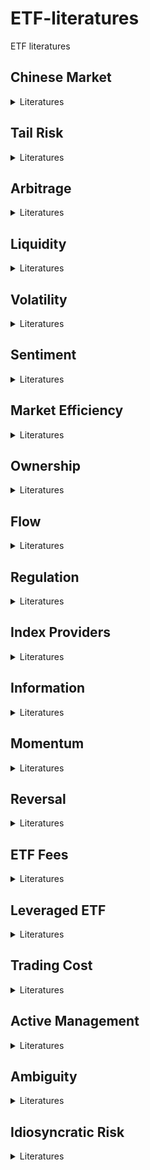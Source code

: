 # ETF-literatures
ETF literatures
## Chinese Market
<details>
<summary> Literatures </summary>

-**公募基金改善了市场定价效率吗？——持股基金质量与股票收益**
    **Finding**: 持股基金质量较高的股票未来表现显著优于质量较低的股票
    **Mechanism**: 基金经理挖掘出错误定价现象
    [download](./papers/%5B9%5D%20公募基金改善了市场定价效率吗？——持股基金质量与股票收益.pdf)

-**Dissecting the Long-Term Performance of the Chinese Stock Market**
    **Finding**: Domestically listed Chinese (A-share) firms have lower stock returns than externally listed Chinese, developed, and emerging country firms during 2000 to 2018
    **Mechanism**: Investor sentiment
    [download](./papers/%5B58%5D%20Dissecting%20the%20long-term%20performance%20of%20the%20Chinese%20stock%20market%202023%20JF.pdf)

-**Wealth redistribution in bubbles and crashes**
    **Finding**: An increase in inequality of wealth held in equity by Chinese households in the 2014–15 bubble-crash episode
    **Mechanism**: Investment skill difference
    [download](./papers/%5B25%5D%20Wealth%20redistribution%20in%20bubbles%20and%20crashes%202022%20JME.pdf)

-**ETF ownership and stock pricing efficiency: The role of ETF arbitrage**
    **Finding**: The increase in ETF ownership stimulates ETF arbitrage and intensifies the contagion of noise information from the ETF market to the stock market, reducing the pricing efficiency of the underlying stocks
    **Mechanism**: None
    [download](./papers/%5B31%5D%20ETF%20ownership%20and%20stock%20liquidity%20%20evidence%20from%20China.pdf)

-**Government Stock Purchase Undermines Price Informativeness Evidence from China’s “National Team”**
    **Finding**: The government intervention led to reduced volatility and price informativeness
    **Mechanism**: Investors having a stronger incentive to acquire government intervention information instead of fundamental news
    [download](./papers/%5B38%5D%20Government%20Stock%20Purchase%20Undermines%20Price%20Informativeness%20Evidence%20from%20China’s%20“National%20Team”.pdf)

-**The effect of liquidity and arbitrage on the price efficiency of Chinese ETFs**
    **Finding**: ETF liquidity and arbitrage activity are positively correlated with ETF price efficiency
    **Mechanism**: Market makers improve price efficiency. The relaxation of arbitrage restrictions improves price efficiency
    [download](./papers/%5B32%5D%20(done)%20J%20of%20Financial%20Research%20-%202023%20-%20Fu%20-%20The%20effect%20of%20liquidity%20and%20arbitrage%20on%20the%20price%20efficiency%20of%20Chinese%20ETFs.pdf)

-**The Flash Crash: A Cautionary Tale About Highly Fragmented Markets**
    **Finding**: A breakdown of cross-market arbitrage activity could make markets more fragile and result in price crashes
    **Mechanism**: The absence of cross-market arbitrage leads to the lack of liquidity and price stability
    [download](./papers/%5B22%5D%20The%20flash%20crash_%20A%20cautionary%20tale%20about%20highly%20fragmented%20markets.pdf)

-**ETFs and tail dependence: Evidence from Chinese stock market**
    **Finding**: ETFs can increase the tail dependence of stocks in their basket
    **Mechanism**: ETF holding similarity increases stocks’ ETF arbitrage activity
    [download](./papers/%5B15%5D%20(done)%20ETFs%20and%20tail%20dependence%20evidence%20from%20the%20Chinese%20stock%20market%202024%20JIMF.pdf)

-**Do exchange-traded fund flows increase the volatility of the underlying index? Evidence from the emerging market in China**
    **Finding**: Daily ETF flows significantly increase both the total volatility and the fundamental volatility of the underlying index on the next trading day
    **Mechanism**: APs’ share creation/redemption activities beyond their role of market makers, ETF arbitrage enhances the effect
    download to be added

-**ETF ownership and stock liquidity: evidence from China**
    **Finding**: Stocks with higher ETF ownership display higher liquidity
    **Mechanism**: The instantaneous creation/redemption arbitrage and  ETF market makers creation/redemption for managing their inventory risk
    [download](./papers/%5B31%5D%20ETF%20ownership%20and%20stock%20liquidity%20%20evidence%20from%20China.pdf)

-**ETF ownership and informational efficiency of underlying stocks: Evidence from China**
    **Finding**: Increased ETF ownership improves stock liquidity and attracts informed investors, resulting in higher pricing efficiency
    **Mechanism**: The informational role of ETFs depends on whether they can be used for intraday trading, which significantly improves underlying securities' liquidity
    [download](./papers/%5B17%5D%20(done)%20ETF%20ownership%20and%20informational%20efficiency%20of%20underlying%20stocks%20evidence%20from%20China%202023%20PBFJ.pdf)

-**Industry Momentum Strategies in A-shares Market: 1123-1130**
    **Finding**: In Chinese market, ranking industries based on the previous 6-month returns yields highest profits
    **Mechanism**: None
    download to be added

-**ETF、股票流动性与股价崩盘风险**
    **Finding**: ETF持股比例越高，个股下一年的崩盘风险越大
    **Mechanism**: ETF持股比例增加，个股流动性增加，吸引短期投资者加入，管理层隐藏负面信息的激励增加
    download to be added

-**股票停牌、涨跌停与ETF定价效率——基于上证50ETF日度数据的实证研究**
    **Finding**: ETF市场价格可能大幅偏离净值，但并非套利机会
    **Mechanism**: 底层资产的涨跌停或停牌
    download to be added

-**ETF资金流、市场收益与投资者情绪——来自A股市场的经验证据**
    **Finding**: 市场收益高的时候，ETF flow更低
    **Mechanism**: 无
    download to be added

-**ETF、股票流动性与流动性同步性**
    **Finding**: ETF基金对个股持股比例提高,导致个股流动性上升,但同时也导致个股流动性同步性水平上升
    **Mechanism**: 投资者通过ETF对成分股实现日内交易
    download to be added

-**投资者情绪能够解释ETF的折溢价吗?——来自A股市场的经验证据**
    **Finding**: 投资者情绪与ETF溢价率正相关，在悲观市场中表现为负相关
    **Mechanism**: 无
    download to be added

-**机构投资与金融稳定——基于A股ETF套利交易的视角**
    **Finding**: ETF增加股票市场的系统性风险
    **Mechanism**: 机构投资者关于ETF的折价套利
    download to be added

</details>

## Tail Risk
<details>
<summary> Literatures </summary>

-**机构投资与金融稳定——基于A股ETF套利交易的视角**
    **Finding**: ETF增加股票市场的系统性风险
    **Mechanism**: 机构投资者关于ETF的折价套利
    download to be added

-**ETF、股票流动性与股价崩盘风险**
    **Finding**: ETF持股比例越高，个股下一年的崩盘风险越大
    **Mechanism**: ETF持股比例增加，个股流动性增加，吸引短期投资者加入，管理层隐藏负面信息的激励增加
    download to be added

-**Wealth redistribution in bubbles and crashes**
    **Finding**: An increase in inequality of wealth held in equity by Chinese households in the 2014–15 bubble-crash episode
    **Mechanism**: Investment skill difference
    [download](./papers/%5B25%5D%20Wealth%20redistribution%20in%20bubbles%20and%20crashes%202022%20JME.pdf)

-**ON INDUSTRY MOMENTUM STRATEGIES**
    **Finding**: Industry momentum strategies generate on average significantly higher returns
    **Mechanism**: None
    [download](./papers/%5B1%5D%20J%20of%20Financial%20Research%20-%202019%20-%20Grobys%20-%20ON%20INDUSTRY%20MOMENTUM%20STRATEGIES.pdf)

-**ETFs and tail dependence: Evidence from Chinese stock market**
    **Finding**: ETFs can increase the tail dependence of stocks in their basket
    **Mechanism**: ETF holding similarity increases stocks’ ETF arbitrage activity
    [download](./papers/%5B15%5D%20(done)%20ETFs%20and%20tail%20dependence%20evidence%20from%20the%20Chinese%20stock%20market%202024%20JIMF.pdf)

</details>

## Arbitrage
<details>
<summary> Literatures </summary>

-**机构投资与金融稳定——基于A股ETF套利交易的视角**
    **Finding**: ETF增加股票市场的系统性风险
    **Mechanism**: 机构投资者关于ETF的折价套利
    download to be added

-**股票停牌、涨跌停与ETF定价效率——基于上证50ETF日度数据的实证研究**
    **Finding**: ETF市场价格可能大幅偏离净值，但并非套利机会
    **Mechanism**: 底层资产的涨跌停或停牌
    download to be added

-**Volatility Timing Using ETF Options: Evidence from Hedge Funds**
    **Finding**: Hedge funds’ positions on ETF options contain volatility information about underlying ETF returns
    **Mechanism**: None
    [download](./papers/%5B30%5D%20Volatility%20timing%20using%20ETF%20options%20evidence%20from%20hedge%20funds%202024%20AFA.pdf)

-**Do ETFs Increase Volatility**
    **Finding**: Stocks with higher ETF ownership display significantly higher volatility
    **Mechanism**: The liquidity shocks can propagate to the underlying securities through the arbitrage channel
    [download](./papers/%5B26%5D%20The%20Journal%20of%20Finance%20-%202018%20-%20BEN‐DAVID%20-%20Do%20ETFs%20Increase%20Volatility.pdf)

-**Intraday arbitrage between ETFs and their underlying portfolios**
    **Finding**: Little evidence that ETF trading impacts underlying returns
    **Mechanism**: Arbitrage opportunities are subsequently eliminated by ETF quote adjustments, rather than arbitrage trading
    [download](./papers/%5B35%5D%20Intraday%20arbitrage%20between%20ETFs%20and%20their%20underlying%20portfolios%202021%20JFE.pdf)

-**ETF Arbitrage, Non-Fundamental Demand, and Return Predictability**
    **Finding**: Creation and redemption activities (ETF flows) provide signals of non-fundamental demand shocks. Strategies based on ETF flows earn positive excess returns
    **Mechanism**: Non-fundamental demand distorting asset prices away from fundamental values
    download to be added

-**Swing Pricing for Mutual Funds: Breaking the Feedback Loop Between Fire Sales and Fund Redemptions**
    **Finding**: Develop a model of the feedback between mutual fund outflows and asset illiquidity
    **Mechanism**: First-mover advantage may lead to fund failure through a cycle of falling prices and increasing redemptions
    [download](./papers/%5B24%5D%20Swing%20pricing%20for%20mutual%20funds%20Breaking%20the%20feedback%20loop%20between%20fire%20sales%20and%20fund%20redemptions..pdf)

-**ETF ownership and stock pricing efficiency: The role of ETF arbitrage**
    **Finding**: The increase in ETF ownership stimulates ETF arbitrage and intensifies the contagion of noise information from the ETF market to the stock market, reducing the pricing efficiency of the underlying stocks
    **Mechanism**: None
    download to be added

-**ETF arbitrage and international diversification**
    **Finding**: Investment decisions of country ETF market participants measured by ETF market order imbalances are driven by global shocks rather than local risks
    **Mechanism**: ETF price discovery is one of the key channels through which global shocks propagate to local economies
    [download](papers/%5B31%5D%20ETF%20ownership%20and%20stock%20liquidity%20%20evidence%20from%20China.pdf)

-**The effect of liquidity and arbitrage on the price efficiency of Chinese ETFs**
    **Finding**: ETF liquidity and arbitrage activity are positively correlated with ETF price efficiency
    **Mechanism**: Market makers improve price efficiency. The relaxation of arbitrage restrictions improves price efficiency
    [download](./papers/%5B32%5D%20(done)%20J%20of%20Financial%20Research%20-%202023%20-%20Fu%20-%20The%20effect%20of%20liquidity%20and%20arbitrage%20on%20the%20price%20efficiency%20of%20Chinese%20ETFs.pdf)

-**An ETF-based measure of stock price fragility**
    **Finding**: Stock price fragility strongly predicts stock return volatility and return co-movement
    **Mechanism**: The arbitrage trading activity of ETFs play in signaling non-fundamental demand shocks
    [download](./papers/%5B41%5D%20An%20ETF-based%20measure%20of%20stock%20price%20fragility%202024%20JFM.pdf)

-**Industries and Stock Return Reversals**
    **Finding**: Intra-industry reversals in monthly returns
    **Mechanism**: : By order imbalances and noninformational shock
    [download](./papers/%5B3%5D%20(done)%20Industries%20and%20Stock%20Return%20Reversals.%20Hameed%20and%20Mian%2C%20JFQA%2C%202015.pdf)

-**The Flash Crash: A Cautionary Tale About Highly Fragmented Markets**
    **Finding**: A breakdown of cross-market arbitrage activity could make markets more fragile and result in price crashes
    **Mechanism**: The absence of cross-market arbitrage leads to the lack of liquidity and price stability
    [download](./papers/%5B22%5D%20The%20flash%20crash_%20A%20cautionary%20tale%20about%20highly%20fragmented%20markets.pdf)

-**Costly arbitrage and the myth of idiosyncratic risk**
    **Finding**: Transaction and holding costs make arbitrage costly
    **Mechanism**: Idiosyncratic risk is the single largest cost faced by arbitrageurs since it limits the size of positions on each security
    [download](./papers/%5B37%5D%20Costly%20arbitrage%20and%20the%20myth%20of%20idiosyncratic%20risk%202006%20JAE.pdf)

</details>

## Liquidity
<details>
<summary> Literatures </summary>

-**ETF、股票流动性与股价崩盘风险**
    **Finding**: ETF持股比例越高，个股下一年的崩盘风险越大
    **Mechanism**: ETF持股比例增加，个股流动性增加，吸引短期投资者加入，管理层隐藏负面信息的激励增加
    download to be added

-**ETF、股票流动性与流动性同步性**
    **Finding**: ETF基金对个股持股比例提高,导致个股流动性上升,但同时也导致个股流动性同步性水平上升
    **Mechanism**: 投资者通过ETF对成分股实现日内交易
    download to be added

-**Liquidity risk and exchange-traded fund returns, variances, and tracking errors**
    **Finding**: Illiquid ETFs have large tracking errors. A positive liquidity premium exists in US ETF markets. Illiquid ETFs could be riskier than underlying portfolios
    **Mechanism**: None
    download to be added

-**Do mutual funds and ETFs affect the commonality in liquidity of corporate bonds**
    **Finding**: A positive relationship between ETF ownership and liquidity commonality in investment-grade corporate bonds. But no correlation for mutual funds
    **Mechanism**: Different liquidity management strategies employed by equity and corporate bond mutual funds
    [download](./papers/%5B36%5D%20Do%20mutual%20funds%20and%20ETFs%20affect%20the%20commonality%20in%20liquidity%20of%20corporate%20bonds%202024%20JEF.pdf)

-**The effect of liquidity and arbitrage on the price efficiency of Chinese ETFs**
    **Finding**: ETF liquidity and arbitrage activity are positively correlated with ETF price efficiency
    **Mechanism**: Market makers improve price efficiency. The relaxation of arbitrage restrictions improves price efficiency
    [download](./papers/%5B32%5D%20(done)%20J%20of%20Financial%20Research%20-%202023%20-%20Fu%20-%20The%20effect%20of%20liquidity%20and%20arbitrage%20on%20the%20price%20efficiency%20of%20Chinese%20ETFs.pdf)

-**Industries and Stock Return Reversals**
    **Finding**: Intra-industry reversals in monthly returns
    **Mechanism**: By order imbalances and noninformational shock
    [download](./papers/%5B3%5D%20(done)%20Industries%20and%20Stock%20Return%20Reversals.%20Hameed%20and%20Mian%2C%20JFQA%2C%202015.pdf)

-**The Value of ETF Liquidity**
    **Finding**: More liquid ETFs for a given index charge higher fees and attract short-horizon investors
    **Mechanism**: Higher turnover from these investors sustains the ETF’s high liquidity, allowing the ETF to extract a rent through its fee, and creating a first-mover advantage
    [download](./papers/%5B10%5D%20The%20value%20of%20ETF%20liquidity%202024%20RFS.pdf)

-**The Flash Crash: A Cautionary Tale About Highly Fragmented Markets**
    **Finding**: A breakdown of cross-market arbitrage activity could make markets more fragile and result in price crashes
    **Mechanism**: The absence of cross-market arbitrage leads to the lack of liquidity and price stability
    [download](./papers/%5B22%5D%20The%20flash%20crash_%20A%20cautionary%20tale%20about%20highly%20fragmented%20markets.pdf)

-**ETF ownership and stock liquidity: evidence from China**
    **Finding**: Stocks with higher ETF ownership display higher liquidity
    **Mechanism**: The instantaneous creation/redemption arbitrage and  ETF market makers creation/redemption for managing their inventory risk
    [download](./papers/%5B31%5D%20ETF%20ownership%20and%20stock%20liquidity%20%20evidence%20from%20China.pdf)

-**ETF ownership and informational efficiency of underlying stocks: Evidence from China**
    **Finding**: Increased ETF ownership improves stock liquidity and attracts informed investors, resulting in higher pricing efficiency
    **Mechanism**: The informational role of ETFs depends on whether they can be used for intraday trading, which significantly improves underlying securities' liquidity
    [download](./papers/%5B17%5D%20(done)%20ETF%20ownership%20and%20informational%20efficiency%20of%20underlying%20stocks%20evidence%20from%20China%202023%20PBFJ.pdf)

</details>

## Volatility
<details>
<summary> Literatures </summary>

-**机构投资与金融稳定——基于A股ETF套利交易的视角**
    **Finding**: ETF增加股票市场的系统性风险
    **Mechanism**: 机构投资者关于ETF的折价套利
    download to be added

-**Volatility Timing Using ETF Options: Evidence from Hedge Funds**
    **Finding**: Hedge funds’ positions on ETF options contain volatility information about underlying ETF returns
    **Mechanism**: None
    [download](./papers/%5B30%5D%20Volatility%20timing%20using%20ETF%20options%20evidence%20from%20hedge%20funds%202024%20AFA.pdf)

-**Fire sale risk and expected stock returns**
    **Finding**: Stock ownership links to mutual funds that anticipate significant outflows during periods of systematic outflows from the fund industry. stocks with higher exposure to this risk earn higher average returns
    **Mechanism**: The ex-ante pricing of the risk of fire sales
    [download](./papers/%5B12%5D%20fire%20sale%20risk%20and%20expected%20stock%20returns%202023%20JFE.pdf)

-**Liquidity risk and exchange-traded fund returns, variances, and tracking errors**
    **Finding**: Illiquid ETFs have large tracking errors. A positive liquidity premium exists in US ETF markets. Illiquid ETFs could be riskier than underlying portfolios
    **Mechanism**: None
    download to be added

-**Do ETFs Increase Volatility**
    **Finding**: Stocks with higher ETF ownership display significantly higher volatility
    **Mechanism**: The liquidity shocks can propagate to the underlying securities through the arbitrage channel
    [download](./papers/%5B26%5D%20The%20Journal%20of%20Finance%20-%202018%20-%20BEN‐DAVID%20-%20Do%20ETFs%20Increase%20Volatility.pdf)

-**Swing Pricing for Mutual Funds: Breaking the Feedback Loop Between Fire Sales and Fund Redemptions**
    **Finding**: Develop a model of the feedback between mutual fund outflows and asset illiquidity
    **Mechanism**: First-mover advantage may lead to fund failure through a cycle of falling prices and increasing redemptions
    [download](./papers/%5B24%5D%20Swing%20pricing%20for%20mutual%20funds%20Breaking%20the%20feedback%20loop%20between%20fire%20sales%20and%20fund%20redemptions..pdf)

-**Government Stock Purchase Undermines Price Informativeness Evidence from China’s “National Team”**
    **Finding**: The government intervention led to reduced volatility and price informativeness
    **Mechanism**: Investors having a stronger incentive to acquire government intervention information instead of fundamental news
    [download](./papers/%5B38%5D%20Government%20Stock%20Purchase%20Undermines%20Price%20Informativeness%20Evidence%20from%20China’s%20“National%20Team”.pdf)

-**An ETF-based measure of stock price fragility**
    **Finding**: Stock price fragility strongly predicts stock return volatility and return co-movement
    **Mechanism**: The arbitrage trading activity of ETFs play in signaling non-fundamental demand shocks
    [download](./papers/%5B41%5D%20An%20ETF-based%20measure%20of%20stock%20price%20fragility%202024%20JFM.pdf)

-**Securities Markets in Which Some Investors Receive Information About Cash Flow Betas**
    **Finding**: A single-factor model in which there is private information regarding cash flows as well as their betas
    **Mechanism**: Predict a negative relation between the covariance and expected returns and an attenuation of the beta anomaly
    download to be added

-**The Flash Crash: A Cautionary Tale About Highly Fragmented Markets**
    **Finding**: A breakdown of cross-market arbitrage activity could make markets more fragile and result in price crashes
    **Mechanism**: The absence of cross-market arbitrage leads to the lack of liquidity and price stability
    [download](./papers/%5B22%5D%20The%20flash%20crash_%20A%20cautionary%20tale%20about%20highly%20fragmented%20markets.pdf)

-**ETFs and tail dependence: Evidence from Chinese stock market**
    **Finding**: ETFs can increase the tail dependence of stocks in their basket
    **Mechanism**: ETF holding similarity increases stocks’ ETF arbitrage activity
    [download](./papers/%5B15%5D%20(done)%20ETFs%20and%20tail%20dependence%20evidence%20from%20the%20Chinese%20stock%20market%202024%20JIMF.pdf)

-**Costly arbitrage and the myth of idiosyncratic risk**
    **Finding**: Transaction and holding costs make arbitrage costly
    **Mechanism**: Idiosyncratic risk is the single largest cost faced by arbitrageurs since it limits the size of positions on each security
    [download](./papers/%5B37%5D%20Costly%20arbitrage%20and%20the%20myth%20of%20idiosyncratic%20risk%202006%20JAE.pdf)

-**Do exchange-traded fund flows increase the volatility of the underlying index? Evidence from the emerging market in China**
    **Finding**: Daily ETF flows significantly increase both the total volatility and the fundamental volatility of the underlying index on the next trading day
    **Mechanism**: APs’ share creation/redemption activities beyond their role of market makers, ETF arbitrage enhances the effect
    download to be added

-**ETF Arbitrage, Non-Fundamental Demand, and Return Predictability**
    **Finding**: Creation and redemption activities (ETF flows) provide signals of non-fundamental demand shocks. Strategies based on ETF flows earn positive excess returns
    **Mechanism**: Non-fundamental demand distorting asset prices away from fundamental values
    download to be added

</details>

## Sentiment
<details>
<summary> Literatures </summary>

-**投资者情绪能够解释ETF的折溢价吗?——来自A股市场的经验证据**
    **Finding**: 投资者情绪与ETF溢价率正相关，在悲观市场中表现为负相关
    **Mechanism**: 无
    download to be added

-**Dissecting the Long-Term Performance of the Chinese Stock Market**
    **Finding**: Domestically listed Chinese (A-share) firms have lower stock returns than externally listed Chinese, developed, and emerging country firms during 2000 to 2018
    **Mechanism**: Investor sentiment
    [download](./papers/%5B58%5D%20Dissecting%20the%20long-term%20performance%20of%20the%20Chinese%20stock%20market%202023%20JF.pdf)

-**Competition for Attention in the ETF Space**
    **Finding**: Specialized ETFs lose due to the overvaluation of the underlying stocks at the time of the launch
    **Mechanism**: Providers catering to investors’ extrapolative beliefs by issuing specialized ETFs that track attention-grabbing themes
    [download](./papers/%5B11%5D%20Competition%20for%20attention%20in%20the%20ETF%20space%202023%20RFS.pdf)

</details>

## Market Efficiency
<details>
<summary> Literatures </summary>

-**公募基金改善了市场定价效率吗？——持股基金质量与股票收益**
    **Finding**: 持股基金质量较高的股票未来表现显著优于质量较低的股票
    **Mechanism**: 基金经理挖掘出错误定价现象
    [download](./papers/%5B9%5D%20公募基金改善了市场定价效率吗？——持股基金质量与股票收益.pdf)

-**ETF ownership and stock pricing efficiency: The role of ETF arbitrage**
    **Finding**: The increase in ETF ownership stimulates ETF arbitrage and intensifies the contagion of noise information from the ETF market to the stock market, reducing the pricing efficiency of the underlying stocks
    **Mechanism**: None
    [download](./papers/%5B31%5D%20ETF%20ownership%20and%20stock%20liquidity%20%20evidence%20from%20China.pdf)

-**Government Stock Purchase Undermines Price Informativeness Evidence from China’s “National Team”**
    **Finding**: The government intervention led to reduced volatility and price informativeness
    **Mechanism**: Investors having a stronger incentive to acquire government intervention information instead of fundamental news
    [download](./papers/%5B38%5D%20Government%20Stock%20Purchase%20Undermines%20Price%20Informativeness%20Evidence%20from%20China’s%20“National%20Team”.pdf)

-**The effect of liquidity and arbitrage on the price efficiency of Chinese ETFs**
    **Finding**: ETF liquidity and arbitrage activity are positively correlated with ETF price efficiency
    **Mechanism**: Market makers improve price efficiency. The relaxation of arbitrage restrictions improves price efficiency
    [download](./papers/%5B32%5D%20(done)%20J%20of%20Financial%20Research%20-%202023%20-%20Fu%20-%20The%20effect%20of%20liquidity%20and%20arbitrage%20on%20the%20price%20efficiency%20of%20Chinese%20ETFs.pdf)

-**ETF Activity and Informational Efficiency of Underlying Securities**
    **Finding**: ETF activity increases short-run informational efficiency for stocks with weak information environments
    **Mechanism**: The timely incorporation of systematic earnings information
    download to be added

-**Innovation and Informed Trading: Evidence from Industry ETFs**
    **Finding**: Industry ETF short interest spikes simultaneously with hedge fund holdings on the member stock before positive earnings surprises, reflecting long-the-stock/short-the-ETF activity
    **Mechanism**: Hedging role of industry ETFs
    [download](./papers/%5B23%5D%20Innovation%20and%20informed%20trading%20evidence%20from%20Industry%20ETFs%202021%20RFS.pdf)

-**Securities Markets in Which Some Investors Receive Information About Cash Flow Betas**
    **Finding**: A single-factor model in which there is private information regarding cash flows as well as their betas
    **Mechanism**: Predict a negative relation between the covariance and expected returns and an attenuation of the beta anomaly
    download to be added

-**ETF ownership and informational efficiency of underlying stocks: Evidence from China**
    **Finding**: Increased ETF ownership improves stock liquidity and attracts informed investors, resulting in higher pricing efficiency
    **Mechanism**: The informational role of ETFs depends on whether they can be used for intraday trading, which significantly improves underlying securities' liquidity
    [download](./papers/%5B17%5D%20(done)%20ETF%20ownership%20and%20informational%20efficiency%20of%20underlying%20stocks%20evidence%20from%20China%202023%20PBFJ.pdf)

</details>

## Ownership
<details>
<summary> Literatures </summary>

-**公募基金改善了市场定价效率吗？——持股基金质量与股票收益**
    **Finding**: 持股基金质量较高的股票未来表现显著优于质量较低的股票
    **Mechanism**: 基金经理挖掘出错误定价现象
    [download](./papers/%5B9%5D%20公募基金改善了市场定价效率吗？——持股基金质量与股票收益.pdf)

-**Exchange-Traded Funds and Real Investment**
    **Finding**: Higher ETF ownership is associated with:
    An increased sensitivity of real investment to Tobin’s q;
    A heightened ability of stock returns to forecast future earnings
    **Mechanism**: Information flow from ETFs
    download to be added

-**Is there a dark side to exchange traded funds? An information perspective**
    **Finding**: An increase in ETF ownership is associated with:
    Higher trading costs (bid-ask spreads and market liquidity), 
    An increase in “stock return synchronicity,” 
    A decline in “future earnings response coefficients” 
    A decline in the number of analysts covering the firm.
    **Mechanism**: ETF ownership can lead to higher trading costs and lower benefits from information acquisition
    download to be added

-**Common ownership and bank stability: Evidence from the U.S. banking industry**
    **Finding**: Banks with more common ownership linkages undertake lower risk
    **Mechanism**: Banks decrease risk-taking by internalizing risk externalities on commonly held banks
    download to be added

</details>

## Flow
<details>
<summary> Literatures </summary>

-**ETF资金流、市场收益与投资者情绪——来自A股市场的经验证据**
    **Finding**: 市场收益高的时候，ETF flow更低
    **Mechanism**: 无
    download to be added

-**ETF Arbitrage, Non-Fundamental Demand, and Return Predictability**
    **Finding**: Creation and redemption activities (ETF flows) provide signals of non-fundamental demand shocks. Strategies based on ETF flows earn positive excess returns
    **Mechanism**: Non-fundamental demand distorting asset prices away from fundamental values
    download to be added

-**Swing Pricing for Mutual Funds: Breaking the Feedback Loop Between Fire Sales and Fund Redemptions**
    **Finding**: Develop a model of the feedback between mutual fund outflows and asset illiquidity
    **Mechanism**: First-mover advantage may lead to fund failure through a cycle of falling prices and increasing redemptions
    [download](./papers/%5B24%5D%20Swing%20pricing%20for%20mutual%20funds%20Breaking%20the%20feedback%20loop%20between%20fire%20sales%20and%20fund%20redemptions..pdf)

-**The passive ownership share is double what you think it is**
    **Finding**: Passive investors  tracking five popular indexes collectively owned 33.5% of the US stock market in 2021
    **Mechanism**: Passive investors rebalancing their portfolio
    [download](./papers/%5B13%5D%20The%20passive%20ownership%20share%20is%20double%20what%20you%20think%20it%20is%202024%20JFE.pdf)

-**Do exchange-traded fund flows increase the volatility of the underlying index? Evidence from the emerging market in China**
    **Finding**: Daily ETF flows significantly increase both the total volatility and the fundamental volatility of the underlying index on the next trading day
    **Mechanism**: APs’ share creation/redemption activities beyond their role of market makers, ETF arbitrage enhances the effect
    download to be added

</details>

## Regulation
<details>
<summary> Literatures </summary>

-**股票停牌、涨跌停与ETF定价效率——基于上证50ETF日度数据的实证研究**
    **Finding**: ETF市场价格可能大幅偏离净值，但并非套利机会
    **Mechanism**: 底层资产的涨跌停或停牌
    download to be added

-**Dissecting the Long-Term Performance of the Chinese Stock Market**
    **Finding**: Domestically listed Chinese (A-share) firms have lower stock returns than externally listed Chinese, developed, and emerging country firms during 2000 to 2018
    **Mechanism**: Investor sentiment

-**The effect of liquidity and arbitrage on the price efficiency of Chinese ETFs**
    **Finding**: ETF liquidity and arbitrage activity are positively correlated with ETF price efficiency
    **Mechanism**: Market makers improve price efficiency. The relaxation of arbitrage restrictions improves price efficiency
    [download](./papers/%5B32%5D%20(done)%20J%20of%20Financial%20Research%20-%202023%20-%20Fu%20-%20The%20effect%20of%20liquidity%20and%20arbitrage%20on%20the%20price%20efficiency%20of%20Chinese%20ETFs.pdf)

</details>

## Index Providers
<details>
<summary> Literatures </summary>

-**Index providers: Whales behind the scenes of ETFs**
    **Finding**: The index provider market is highly concentrated;
    Investors care about the identities of index providers, although they explain little variation in ETF returns;
    Over one-third of ETF expense ratios are paid as licensing fees to index providers
    **Mechanism**: None
    [download](./papers/%5B44%5D%20Index%20providers%20whales%20behind%20the%20scenes%20of%20ETFs%202023%20JFE.pdf)

</details>

## Information
<details>
<summary> Literatures </summary>

-**Exchange-Traded Funds and Real Investment**
    **Finding**: Higher ETF ownership is associated with:
    An increased sensitivity of real investment to Tobin’s q;
    A heightened ability of stock returns to forecast future earnings
    **Mechanism**: Information flow from ETFs
    download to be added

-**Volatility Timing Using ETF Options: Evidence from Hedge Funds**
    **Finding**: Hedge funds’ positions on ETF options contain volatility information about underlying ETF returns
    **Mechanism**: None
    [download](./papers/%5B30%5D%20Volatility%20timing%20using%20ETF%20options%20evidence%20from%20hedge%20funds%202024%20AFA.pdf)

-**Text-Based Industry Momentum**
    **Finding**: Low-visibility shocks to text-based network industry peers can explain industry momentum
    **Mechanism**: Momentum profits arising partially from inattention to economic links of less visible industry peers
    [download](./papers/%5B5%5D%20Text-Based%20Industry%20Momentum.%20Hoberg%20and%20Phillips%2C%20JFQA%2C%202018.pdf)

-**Innovation and Informed Trading: Evidence from Industry ETFs**
    **Finding**: Industry ETF short interest spikes simultaneously with hedge fund holdings on the member stock before positive earnings surprises, reflecting long-the-stock/short-the-ETF activity
    **Mechanism**: Hedging role of industry ETFs
    [download](./papers/%5B23%5D%20Innovation%20and%20informed%20trading%20evidence%20from%20Industry%20ETFs%202021%20RFS.pdf)

-**Securities Markets in Which Some Investors Receive Information About Cash Flow Betas**
    **Finding**: A single-factor model in which there is private information regarding cash flows as well as their betas
    **Mechanism**: Predict a negative relation between the covariance and expected returns and an attenuation of the beta anomaly
    download to be added

-**Is there a dark side to exchange traded funds? An information perspective**
    **Finding**: An increase in ETF ownership is associated with:
    Higher trading costs (bid-ask spreads and market liquidity), 
    An increase in “stock return synchronicity,” 
    A decline in “future earnings response coefficients” 
    A decline in the number of analysts covering the firm.
    **Mechanism**: ETF ownership can lead to higher trading costs and lower benefits from information acquisition
    download to be added

</details>

## Momentum
<details>
<summary> Literatures </summary>

-**Factor Momentum**
    **Finding**: Factors display strong cross-sectional momentum that subsumes momentum in industries and other portfolio characteristics
    **Mechanism**: None
    [download](./papers/%5B23%5D%20Innovation%20and%20informed%20trading%20evidence%20from%20Industry%20ETFs%202021%20RFS.pdf)
-**Factor Momentum and the Momentum Factor**
    **Finding**: Momentum in individual stock returns relates to momentum in factor returns
    **Mechanism**: Momentum is not a distinct risk factor—it times other factors
    [download](./papers/%5B4%5D%20(done)%20Factor%20Momentum%20and%20the%20Momentum%20Factor.%20Ehsani%2C%20JF%202022.pdf)
-**ON INDUSTRY MOMENTUM STRATEGIES**
    **Finding**: Industry momentum strategies generate on average significantly higher returns
    **Mechanism**: None
    [download](./papers/%5B1%5D%20J%20of%20Financial%20Research%20-%202019%20-%20Grobys%20-%20ON%20INDUSTRY%20MOMENTUM%20STRATEGIES.pdf)
-**Returns to Buying Winners and Selling Losers: Implications for Stock Market Efficiency**
    **Finding**: Momentum in individual stocks
    **Mechanism**: None
    [download](./papers/%5B1%5D%20J%20of%20Financial%20Research%20-%202019%20-%20Grobys%20-%20ON%20INDUSTRY%20MOMENTUM%20STRATEGIES.pdf)
-**Industry Momentum Strategies in A-shares Market: 1123-1130**
    **Finding**: In Chinese market, ranking industries based on the previous 6-month returns yields highest profits
    **Mechanism**: None
    download to be added
-**Do Industries Explain Momentum**
    **Finding**: Momentum effect in industry components of stock returns which accounts for much of the individual stock momentum anomaly
    **Mechanism**: None
    [download](./papers/%5B7%5D%20Do%20industries%20explain%20momentums%201999%20JF.pdf)

</details>

## Reversal
<details>
<summary> Literatures </summary>

-**Industries and Stock Return Reversals**
    **Finding**: Intra-industry reversals in monthly returns
    **Mechanism**: By order imbalances and noninformational shock
    [download](./papers/%5B3%5D%20(done)%20Industries%20and%20Stock%20Return%20Reversals.%20Hameed%20and%20Mian%2C%20JFQA%2C%202015.pdf)

</details>

## ETF Fees
<details>
<summary> Literatures </summary>

-**Why Do Index Funds Have Market Power? Quantifying Frictions in the Index Fund Market**
    **Finding**: Many expensive index funds live, indicating market power existence
    **Mechanism**: Investor inertia and information friction
    download to be added

-**The Value of ETF Liquidity**
    **Finding**: More liquid ETFs for a given index charge higher fees and attract short-horizon investors
    **Mechanism**: Higher turnover from these investors sustains the ETF’s high liquidity, allowing the ETF to extract a rent through its fee, and creating a first-mover advantage
    [download](./papers/%5B10%5D%20The%20value%20of%20ETF%20liquidity%202024%20RFS.pdf)

</details>

## Leveraged ETF
<details>
<summary> Literatures </summary>

-**Recovering Investor Expectations from Demand for Index Funds**
    **Finding**: A revealed-preference approach to estimate investor expectations of stock market returns. Investor expectations are heterogeneous, extrapolative, and persistent
    **Mechanism**: By the prevalence of leveraged funds that track the same underlying asset: by choosing between higher and lower leverage, investors trade off higher return against less risk
    download to be added

-**Embedded Leverage**
    **Finding**: Embedded leverage lowers required returns
    **Mechanism**: Embedded leverage alleviates investors' leverage constraints
    download to be added

</details>

## Trading Cost
<details>
<summary> Literatures </summary>

-**Why Do Index Funds Have Market Power? Quantifying Frictions in the Index Fund Market**
    **Finding**: Many expensive index funds live, indicating market power existence
    **Mechanism**: Investor inertia and information friction
    download to be added

-**Is there a dark side to exchange traded funds? An information perspective**
    **Finding**: An increase in ETF ownership is associated with:
    Higher trading costs (bid-ask spreads and market liquidity), 
    An increase in “stock return synchronicity,” 
    A decline in “future earnings response coefficients” 
    A decline in the number of analysts covering the firm.
    **Mechanism**: ETF ownership can lead to higher trading costs and lower benefits from information acquisition
    download to be added
    
-**The Value of ETF Liquidity**
    **Finding**: More liquid ETFs for a given index charge higher fees and attract short-horizon investors
    **Mechanism**: Higher turnover from these investors sustains the ETF’s high liquidity, allowing the ETF to extract a rent through its fee, and creating a first-mover advantage
    [download](./papers/%5B10%5D%20The%20value%20of%20ETF%20liquidity%202024%20RFS.pdf)

</details>

## Active Management
<details>
<summary> Literatures </summary>

-**Steering a Ship in Illiquid Waters: Active Management of Passive Funds**
    **Finding**: Corporate bond ETFs actively manage their portfolios
    **Mechanism**: ETFs trade off index tracking against liquidity transformation
    download to be added

</details>

## Ambiguity
<details>
<summary> Literatures </summary>

-**Ambiguity and private investors’ behavior after forced fund liquidations**
    **Finding**: Investors reinvest 87% of forced liquidations when the refund occurs on a day of low ambiguity and 0% when it occurs on a day of high ambiguity
    **Mechanism**: Ambiguity averse makes investors inert
    download to be added
</details>

## Idiosyncratic Risk
<details>
<summary> Literatures </summary>

<details>
<summary>Costly arbitrage and the myth of idiosyncratic risk**</summary>

-**Finding**: Transaction and holding costs make arbitrage costly
-**Mechanism**: Idiosyncratic risk is the single largest cost faced by arbitrageurs since it limits the size of positions on each security
-[download](./papers/%5B37%5D%20Costly%20arbitrage%20and%20the%20myth%20of%20idiosyncratic%20risk%202006%20JAE.pdf)

</details>

</details>

